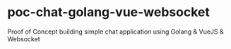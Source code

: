 # poc-chat-golang-vue-websocket
Proof of Concept building simple chat application using Golang &amp; VueJS &amp; Websocket
